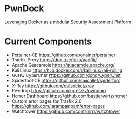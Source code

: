 # PwnDock
Leveraging Docker as a modular Security Assessment Platform
# Current Components

- Portainer-CE https://github.com/portainer/portainer 
- Traefik-Proxy https://doc.traefik.io/traefik/
- Apache Guacamole https://guacamole.apache.org/
- Kali Linux https://hub.docker.com/r/kalilinux/kali-rolling 
- GCHQ CyberChef https://github.com/gchq/CyberChef
- Spiderfoot-CE https://github.com/smicallef/spiderfoot
- X-Ray https://github.com/evilsocket/xray 
- Pwndrop https://github.com/kgretzky/pwndrop
- Homer Dashboard https://github.com/bastienwirtz/homer 
- Custom error pages for Traefik 2.0 https://github.com/tarampampam/error-pages
-  Watchtower https://github.com/containrrr/watchtower 
